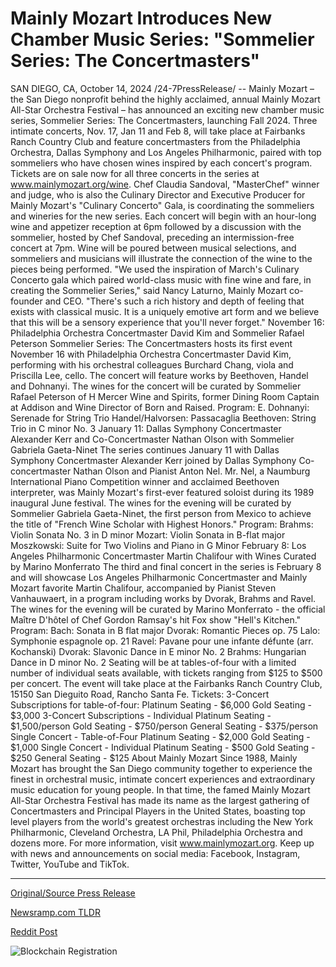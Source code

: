 # Mainly Mozart Introduces New Chamber Music Series: "Sommelier Series: The Concertmasters"

SAN DIEGO, CA, October 14, 2024 /24-7PressRelease/ -- Mainly Mozart – the San Diego nonprofit behind the highly acclaimed, annual Mainly Mozart All-Star Orchestra Festival – has announced an exciting new chamber music series, Sommelier Series: The Concertmasters, launching Fall 2024. Three intimate concerts, Nov. 17, Jan 11 and Feb 8, will take place at Fairbanks Ranch Country Club and feature concertmasters from the Philadelphia Orchestra, Dallas Symphony and Los Angeles Philharmonic, paired with top sommeliers who have chosen wines inspired by each concert's program. Tickets are on sale now for all three concerts in the series at www.mainlymozart.org/wine.  Chef Claudia Sandoval, "MasterChef" winner and judge, who is also the Culinary Director and Executive Producer for Mainly Mozart's "Culinary Concerto" Gala, is coordinating the sommeliers and wineries for the new series. Each concert will begin with an hour-long wine and appetizer reception at 6pm followed by a discussion with the sommelier, hosted by Chef Sandoval, preceding an intermission-free concert at 7pm. Wine will be poured between musical selections, and sommeliers and musicians will illustrate the connection of the wine to the pieces being performed.  "We used the inspiration of March's Culinary Concerto gala which paired world-class music with fine wine and fare, in creating the Sommelier Series," said Nancy Laturno, Mainly Mozart co-founder and CEO. "There's such a rich history and depth of feeling that exists with classical music. It is a uniquely emotive art form and we believe that this will be a sensory experience that you'll never forget."  November 16: Philadelphia Orchestra Concertmaster David Kim and Sommelier Rafael Peterson Sommelier Series: The Concertmasters hosts its first event November 16 with Philadelphia Orchestra Concertmaster David Kim, performing with his orchestral colleagues Burchard Chang, viola and Priscilla Lee, cello. The concert will feature works by Beethoven, Handel and Dohnanyi. The wines for the concert will be curated by Sommelier Rafael Peterson of H Mercer Wine and Spirits, former Dining Room Captain at Addison and Wine Director of Born and Raised.  Program: E. Dohnanyi: Serenade for String Trio Handel/Halvorsen: Passacaglia Beethoven: String Trio in C minor No. 3  January 11: Dallas Symphony Concertmaster Alexander Kerr and Co-Concertmaster Nathan Olson with Sommelier Gabriela Gaeta-Ninet The series continues January 11 with Dallas Symphony Concertmaster Alexander Kerr joined by Dallas Symphony Co-concertmaster Nathan Olson and Pianist Anton Nel. Mr. Nel, a Naumburg International Piano Competition winner and acclaimed Beethoven interpreter, was Mainly Mozart's first-ever featured soloist during its 1989 inaugural June festival. The wines for the evening will be curated by Sommelier Gabriela Gaeta-Ninet, the first person from Mexico to achieve the title of "French Wine Scholar with Highest Honors."  Program: Brahms: Violin Sonata No. 3 in D minor Mozart: Violin Sonata in B-flat major Moszkowski: Suite for Two Violins and Piano in G Minor  February 8: Los Angeles Philharmonic Concertmaster Martin Chalifour with Wines Curated by Marino Monferrato  The third and final concert in the series is February 8 and will showcase Los Angeles Philharmonic Concertmaster and Mainly Mozart favorite Martin Chalifour, accompanied by Pianist Steven Vanhauwaert, in a program including works by Dvorak, Brahms and Ravel. The wines for the evening will be curated by Marino Monferrato - the official Maître D'hôtel of Chef Gordon Ramsay's hit Fox show "Hell's Kitchen."  Program: Bach: Sonata in B flat major Dvorak: Romantic Pieces op. 75 Lalo: Symphonie espagnole op. 21 Ravel: Pavane pour une infante défunte (arr. Kochanski) Dvorak: Slavonic Dance in E minor No. 2 Brahms: Hungarian Dance in D minor No. 2  Seating will be at tables-of-four with a limited number of individual seats available, with tickets ranging from $125 to $500 per concert. The event will take place at the Fairbanks Ranch Country Club, 15150 San Dieguito Road, Rancho Santa Fe.  Tickets: 3-Concert Subscriptions for table-of-four: Platinum Seating - $6,000 Gold Seating - $3,000  3-Concert Subscriptions - Individual Platinum Seating - $1,500/person Gold Seating - $750/person General Seating - $375/person  Single Concert - Table-of-Four Platinum Seating - $2,000 Gold Seating - $1,000  Single Concert - Individual Platinum Seating - $500 Gold Seating - $250 General Seating - $125  About Mainly Mozart Since 1988, Mainly Mozart has brought the San Diego community together to experience the finest in orchestral music, intimate concert experiences and extraordinary music education for young people. In that time, the famed Mainly Mozart All-Star Orchestra Festival has made its name as the largest gathering of Concertmasters and Principal Players in the United States, boasting top level players from the world's greatest orchestras including the New York Philharmonic, Cleveland Orchestra, LA Phil, Philadelphia Orchestra and dozens more. For more information, visit www.mainlymozart.org. Keep up with news and announcements on social media: Facebook, Instagram, Twitter, YouTube and TikTok. 

---

[Original/Source Press Release](https://www.24-7pressrelease.com/press-release/515218/mainly-mozart-introduces-new-chamber-music-series-sommelier-series-the-concertmasters)
                    

[Newsramp.com TLDR](https://newsramp.com/curated-news/mainly-mozart-announces-new-chamber-music-series-with-top-concertmasters-and-sommeliers/463bc491e182d7125a07e2e54592df47) 

 



[Reddit Post](https://www.reddit.com/r/eventNews/comments/1g3a929/mainly_mozart_announces_new_chamber_music_series/) 



![Blockchain Registration](https://cdn.newsramp.app/24-7PressRelease/qrcode/2410/14/fonduFhn.webp)